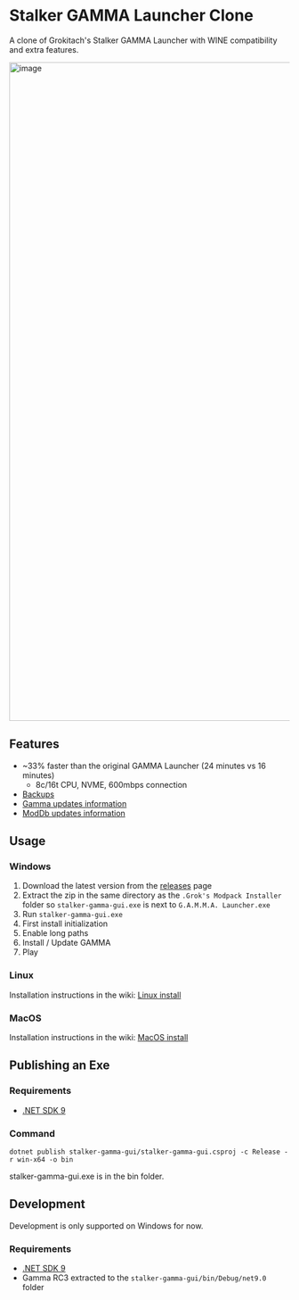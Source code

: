# Stalker GAMMA Launcher Clone

A clone of Grokitach's Stalker GAMMA Launcher with WINE compatibility and extra features.

<img width="1218" height="1181" alt="image" src="https://github.com/user-attachments/assets/52a21d03-28ed-4883-8614-0c7bbf5aa722" />

## Features

- ~33% faster than the original GAMMA Launcher (24 minutes vs 16 minutes)
  - 8c/16t CPU, NVME, 600mbps connection
- [Backups](https://github.com/FaithBeam/stalker-gamma-launcher-clone/wiki/Backups)
- [Gamma updates information](https://github.com/FaithBeam/stalker-gamma-launcher-clone/wiki/Gamma-Updates-Tab)
- [ModDb updates information](https://github.com/FaithBeam/stalker-gamma-launcher-clone/wiki/ModDb-Updates-Tab)

## Usage

### Windows

1. Download the latest version from the [releases](https://github.com/FaithBeam/stalker-gamma-launcher-clone/releases) page
2. Extract the zip in the same directory as the `.Grok's Modpack Installer` folder so `stalker-gamma-gui.exe` is next to `G.A.M.M.A. Launcher.exe`
3. Run `stalker-gamma-gui.exe`
4. First install initialization
5. Enable long paths
6. Install / Update GAMMA
7. Play

### Linux

Installation instructions in the wiki: [Linux install](https://github.com/FaithBeam/stalker-gamma-launcher-clone/wiki/Linux-Install)

### MacOS

Installation instructions in the wiki: [MacOS install](https://github.com/FaithBeam/stalker-gamma-launcher-clone/wiki/MacOS-Install)

## Publishing an Exe

### Requirements

- [.NET SDK 9](https://dotnet.microsoft.com/en-us/download/dotnet/9.0)

### Command

`dotnet publish stalker-gamma-gui/stalker-gamma-gui.csproj -c Release -r win-x64 -o bin`

stalker-gamma-gui.exe is in the bin folder.

## Development

Development is only supported on Windows for now.

### Requirements

- [.NET SDK 9](https://dotnet.microsoft.com/en-us/download/dotnet/9.0)
- Gamma RC3 extracted to the `stalker-gamma-gui/bin/Debug/net9.0` folder

